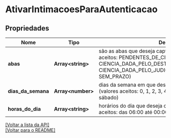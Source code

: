 # AtivarIntimacoesParaAutenticacao

## Propriedades
Nome | Tipo | Descrição | Notas
------------ | ------------- | ------------- | -------------
**abas** | **Array\<string\>** | são as abas que deseja capturas as intimações (valores aceitos: PENDENTES_DE_CIENCIA, CIENCIA_DADA_PELO_DESTINATARIO_DENTRO_DO_PRAZO, CIENCIA_DADA_PELO_JUDICIARIO_DENTRO_DO_PRAZO e SEM_PRAZO) | [obrigatório] 
**dias_da_semana** | **Array\<number\>** | dias da semana em que deseja capturar as intimações (valores aceitos: 0, 1, 2, 3, 4, 5, 6. Sendo "0" domingo e "6" sábado) | [obrigatório] 
**horas_do_dia** | **Array\<string\>** | horários do dia que deseja capturar as intimações (valores aceitos: das 06:00 até 00:00) | [obrigatório] 

[[Voltar a lista da API]](../../../README.md#Documentação-para-os-Endpoints-da-API)    
[[Voltar para o README]](../../../README.md#Intima.ai---SDK-NodeJS)
